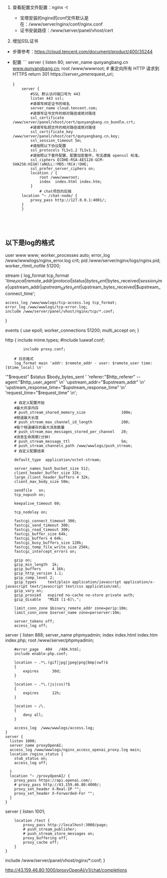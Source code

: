 
1. 查看配置文件配置：nginx -t
    - 宝塔安装的nginx的conf文件默认是在：/www/server/nginx/conf/nginx.conf
    - 证书安装路径：/www/server/panel/vhost/cert

2. 增加SSL证书
  - 步骤参考：https://cloud.tencent.com/document/product/400/35244
  - 配置
        ```
        server {
            listen 80;
            server_name qunyangbang.cn www.qunyangbang.cn;
            root /www/wwwroot;
            # 重定向所有 HTTP 请求到 HTTPS
                return 301 https://$server_name$request_uri;

        }
            server {
                #SSL 默认访问端口号为 443
                listen 443 ssl; 
                #请填写绑定证书的域名
                server_name cloud.tencent.com; 
                #请填写证书文件的相对路径或绝对路径
                ssl_certificate /www/server/panel/vhost/cert/qunyangbang.cn_bundle.crt; 
                #请填写私钥文件的相对路径或绝对路径
                ssl_certificate_key /www/server/panel/vhost/cert/qunyangbang.cn.key; 
                ssl_session_timeout 5m;
                #请按照以下协议配置
                ssl_protocols TLSv1.2 TLSv1.3; 
                #请按照以下套件配置，配置加密套件，写法遵循 openssl 标准。
                ssl_ciphers ECDHE-RSA-AES128-GCM-SHA256:HIGH:!aNULL:!MD5:!RC4:!DHE; 
                ssl_prefer_server_ciphers on;
                location / {
                    root /www/wwwroot;
                    index  index.html index.htm;
                }
                    # chat项目的后端
            location ^~ /chat-node/ { 
                proxy_pass http://127.0.0.1:4001/;
            }
            }
    ```




## 以下是log的格式
user  www www;
worker_processes auto;
error_log  /www/wwwlogs/nginx_error.log  crit;
pid        /www/server/nginx/logs/nginx.pid;
worker_rlimit_nofile 51200;

stream {
    log_format tcp_format '$time_local|$remote_addr|$protocol|$status|$bytes_sent|$bytes_received|$session_time|$upstream_addr|$upstream_bytes_sent|$upstream_bytes_received|$upstream_connect_time';
  
    access_log /www/wwwlogs/tcp-access.log tcp_format;
    error_log /www/wwwlogs/tcp-error.log;
    include /www/server/panel/vhost/nginx/tcp/*.conf;
}

events
    {
        use epoll;
        worker_connections 51200;
        multi_accept on;
    }

http
    {
        include       mime.types;
		    #include luawaf.conf;

		    include proxy.conf;
        
        # 日志格式
        log_format main 'addr: $remote_addr - user: $remote_user time: [$time_local] \n'
'"$request" $status $body_bytes_sent '
'referer:"$http_referer" -- agent:"$http_user_agent" \n'
'upstream_addr="$upstream_addr" \n'
'upstream_response_time="$upstream_response_time" \n'
'request_time="$request_time" \n';
        
        
        # 自定义配置开始
        #最大共享内存
        # push_stream_shared_memory_size                100m;
        #频道最大长度
        # push_stream_max_channel_id_length             200;
        #每个频道缓存的最大消息数量
        # push_stream_max_messages_stored_per_channel   20;
        #消息生命周期(分钟)
        # push_stream_message_ttl                       5m;
        # push_stream_channels_path /www/wwwlogs/push_stream;
        # 自定义配置结束
        
        default_type  application/octet-stream;

        server_names_hash_bucket_size 512;
        client_header_buffer_size 32k;
        large_client_header_buffers 4 32k;
        client_max_body_size 50m;

        sendfile   on;
        tcp_nopush on;

        keepalive_timeout 60;

        tcp_nodelay on;

        fastcgi_connect_timeout 300;
        fastcgi_send_timeout 300;
        fastcgi_read_timeout 300;
        fastcgi_buffer_size 64k;
        fastcgi_buffers 4 64k;
        fastcgi_busy_buffers_size 128k;
        fastcgi_temp_file_write_size 256k;
		fastcgi_intercept_errors on;

        gzip on;
        gzip_min_length  1k;
        gzip_buffers     4 16k;
        gzip_http_version 1.1;
        gzip_comp_level 2;
        gzip_types     text/plain application/javascript application/x-javascript text/javascript text/css application/xml;
        gzip_vary on;
        gzip_proxied   expired no-cache no-store private auth;
        gzip_disable   "MSIE [1-6]\.";

        limit_conn_zone $binary_remote_addr zone=perip:10m;
		limit_conn_zone $server_name zone=perserver:10m;

        server_tokens off;
        access_log off;

server
    {
        listen 888;
        server_name phpmyadmin;
        index index.html index.htm index.php;
        root  /www/server/phpmyadmin;

        #error_page   404   /404.html;
        include enable-php.conf;

        location ~ .*\.(gif|jpg|jpeg|png|bmp|swf)$
        {
            expires      30d;
        }

        location ~ .*\.(js|css)?$
        {
            expires      12h;
        }

        location ~ /\.
        {
            deny all;
        }

        access_log  /www/wwwlogs/access.log;
    }
    server {
      listen 1000;
      server_name proxyOpenAI;
      access_log /www/wwwlogs/nginx_access_openai_proxy.log main;
      location /nginx_status {
        stub_status on;
        access_log off;

      }
      location ^~ /proxyOpenAI/ {
        proxy_pass https://api.openai.com/;
        # proxy_pass http://43.159.46.80:4000/;
        proxy_set_header X-Real-IP "";
        proxy_set_header X-Forwarded-For "";
      }
    }
    
    
server {
        listen 1001;
           
        location /test {
            proxy_pass http://localhost:3000/page;
            # push_stream_publisher;
            # push_stream_store_messages on;
            proxy_buffering off;
            proxy_cache off;
        }
    }

include /www/server/panel/vhost/nginx/*.conf;
}




http://43.159.46.80:1000/proxyOpenAI/v1/chat/completions